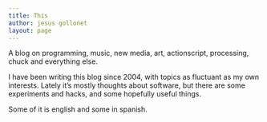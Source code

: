 ```yaml
---
title: This
author: jesus gollonet
layout: page
---
```

A blog on programming, music, new media, art, actionscript, processing, chuck and everything else.

I have been writing this blog since 2004, with topics as fluctuant as my own interests. Lately it&#8217;s mostly thoughts about software, but there are some experiments and hacks, and some hopefully useful things.

Some of it is english and some in spanish.